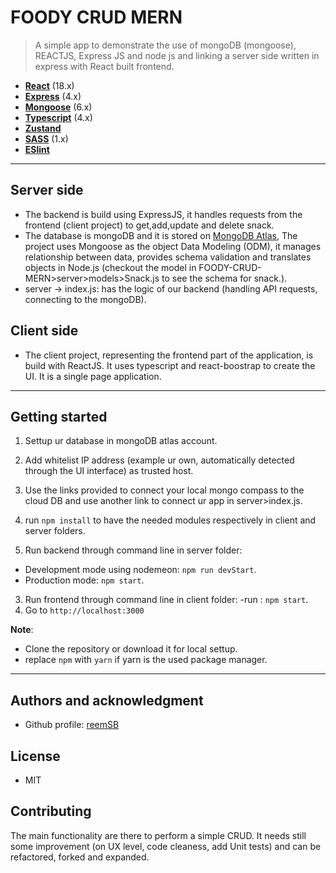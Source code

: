 # FOODY CRUD MERN

> A simple app to demonstrate the use of mongoDB (mongoose), REACTJS, Express JS and node js and linking a server side written in express with React built frontend.

- **[React](https://facebook.github.io/react/)** (18.x)
- **[Express](https://expressjs.com/)** (4.x)
- **[Mongoose](https://mongoosejs.com/)** (6.x)
- **[Typescript](https://www.typescriptlang.org/)** (4.x)
- **[Zustand](https://github.com/pmndrs/zustand)**
- **[SASS](http://sass-lang.com/)** (1.x)
- **[ESlint](https://eslint.org/docs/latest/)**

---

## Server side

- The backend is build using ExpressJS, it handles requests from the frontend (client project) to get,add,update and delete snack.
- The database is mongoDB and it is stored on [MongoDB Atlas](https://www.mongodb.com/atlas/database), The project uses Mongoose as the object Data Modeling (ODM), it manages relationship between data, provides schema validation and translates objects in Node.js (checkout the model in FOODY-CRUD-MERN>server>models>Snack.js to see the schema for snack.).
- server -> index.js: has the logic of our backend (handling API requests, connecting to the mongoDB).

## Client side

- The client project, representing the frontend part of the application, is build with ReactJS. It uses typescript and react-boostrap to create the UI. It is a single page application.

---

## Getting started

1. Settup ur database in mongoDB atlas account.

2. Add whitelist IP address (example ur own, automatically detected through the UI interface) as trusted host.

3. Use the links provided to connect your local mongo compass to the cloud DB and use another link to connect ur app in server>index.js.

4. run `npm install` to have the needed modules respectively in client and server folders.

5. Run backend through command line in server folder:

- Development mode using nodemeon: `npm run devStart`.
- Production mode: `npm start`.

3. Run frontend through command line in client folder:
   -run : `npm start`.
4. Go to `http://localhost:3000`

**Note**:

- Clone the repository or download it for local settup.
- replace `npm` with `yarn` if yarn is the used package manager.

---

## Authors and acknowledgment

- Github profile: [reemSB](https://github.com/reemsb)

## License

- MIT

## Contributing

The main functionality are there to perform a simple CRUD. It needs still some improvement (on UX level, code cleaness, add Unit tests) and can be refactored, forked and expanded.
